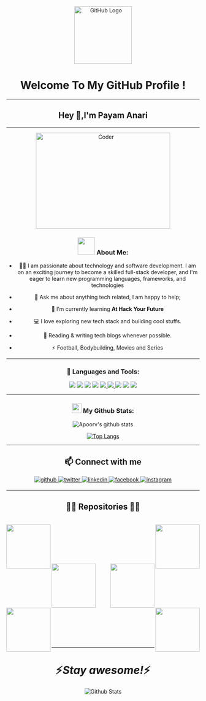 <div align="center">
<img src="https://github.com/raghavk16/raghavk16/blob/master/octo.gif" alt="GitHub Logo" width="150" height="150" />
</div>

<div align="center">
   <h1> Welcome To My GitHub Profile ! </h1>
  
  ---
## Hey 👋,I'm Payam Anari

---


<img src="https://github.com/raghavk16/raghavk16/blob/master/coderman.gif" alt="Coder" align="center" width="350" height="250" />
  
### <img src="https://github.com/TheDudeThatCode/TheDudeThatCode/blob/master/Assets/Developer.gif" width="45" /> About Me:
- 🧑‍💻 I am passionate about technology and software development. I am on an exciting journey to become a skilled full-stack developer, and I'm eager to learn new programming languages, frameworks, and technologies

- 💬 Ask me about anything tech related, I am happy to help;
- 🌱 I’m currently learning **At Hack Your Future**
- 💻 I love exploring new tech stack and building cool stuffs.
- 📰 Reading & writing tech blogs whenever possible.
- ⚡ Football, Bodybuilding, Movies and Series

---

### 🔨 Languages and Tools:

<img  src="https://readme-components.vercel.app/api?component=logo&fill=black&logo=html5&svgfill=f06629">
</a>
<img  src="https://readme-components.vercel.app/api?component=logo&fill=black&logo=CSS3&svgfill=028dd1">
</a>
<img  src="https://readme-components.vercel.app/api?component=logo&fill=black&logo=javascript&svgfill=f6df1c">
</a>
<img  src="https://readme-components.vercel.app/api?component=logo&fill=black&logo=node.js&svgfill=659b60">
</a>
<a href="https://github.com/harish-sethuraman/readme-components">
 <img  src="https://readme-components.vercel.app/api?component=logo&fill=black&logo=react&animation=spin&svgfill=15d8fe"> 
<img  src="https://readme-components.vercel.app/api?component=logo&fill=black&logo=github">
</a>
<img  src="https://readme-components.vercel.app/api?component=logo&fill=black&logo=git">
</a>
<img  src="https://readme-components.vercel.app/api?component=logo&fill=black&logo=npm">
</a>
<img  src="https://readme-components.vercel.app/api?component=logo&fill=black&logo=json">
</a>

---
### <img src='https://media1.giphy.com/media/du3J3cXyzhj75IOgvA/giphy.gif?cid=ecf05e47x2g034i9pzwtzzsd3xgg2w9nr94t4tflbbgo3008&rid=giphy.gif' width='25' /> My Github Stats:

![Apoorv's github stats](https://github-readme-stats.vercel.app/api?username=payamanari&show_icons=true&title_color=ffc857&icon_color=8ac926&text_color=daf7dc&bg_color=151515&hide=issues&count_private=true&include_all_commits=true)

[![Top Langs](https://github-readme-stats.vercel.app/api/top-langs/?username=payamanari&layout=compact&text_color=daf7dc&bg_color=151515&hide=css,html,php)](https://github.com/anuraghazra/github-readme-stats)

---

## 📫 Connect with me  
<div align="center">
<a href="https://github.com/payamanari" target="_blank">
<img src=https://img.shields.io/badge/github-%2324292e.svg?&style=for-the-badge&logo=github&logoColor=white alt=github style="margin-bottom: 5px;" />
</a>
<a href="https://twitter.com/Bokelash" target="_blank">
<img src=https://img.shields.io/badge/twitter-%2300acee.svg?&style=for-the-badge&logo=twitter&logoColor=white alt=twitter style="margin-bottom: 5px;" />
</a>
<a href="https://linkedin.com/in/payam-anari-3476bb131/" target="_blank">
<img src=https://img.shields.io/badge/linkedin-%231E77B5.svg?&style=for-the-badge&logo=linkedin&logoColor=white alt=linkedin style="margin-bottom: 5px;" />
</a>
<a href="https://www.facebook.com/payam.anari" target="_blank">
<img src=https://img.shields.io/badge/facebook-%232E87FB.svg?&style=for-the-badge&logo=facebook&logoColor=white alt=facebook style="margin-bottom: 5px;" />
</a>
<a href="https://instagram.com/payam.anari" target="_blank">
<img src=https://img.shields.io/badge/instagram-%23000000.svg?&style=for-the-badge&logo=instagram&logoColor=white alt=instagram style="margin-bottom: 5px;" />
</a>  
</div>

---

<h2 align="center">👨‍💻 Repositories 👨‍💻</h2>
<br>
<div width="100%" align="center">
  <a align="left" href="https://github.com/payamanari/Api-movie-finder" title="Api-movie-finder"><img align="left" height="115" src="https://github-readme-stats.vercel.app/api/pin/?username=payamanari&repo=Api-movie-finder&theme=react&border_color=61dafb&border_radius=10"></a>
  <a align="right" href="https://github.com/payamanari/Api-image-finder" title="Api-image-finder"><img align="right" height="115" src="https://github-readme-stats.vercel.app/api/pin/?username=payamanari&repo=Api-image-finder&theme=react&border_color=61dafb&border_radius=10"></a>
</div>
<br/><br/><br/><br/><br/><br/>
<div width="100%" align="center">
  <a align="left" href="https://github.com/payamanari/Calendar-Project" title="Calendar-Project"><img align="left" height="115" src="https://github-readme-stats.vercel.app/api/pin/?username=payamanari&repo=Calendar-Project&theme=react&border_color=61dafb&border_radius=10"></a>
  <a align="right" href="https://github.com/payamanari/Api-weather-app" title="Api-weather-app"><img align="right" height="115" src="https://github-readme-stats.vercel.app/api/pin/?username=payamanari&repo=Api-weather-app&theme=react&border_color=61dafb&border_radius=10"></a>
</div>
<br/><br/><br/><br/><br/><br/>
<div width="100%" align="center">
  <a align="left" href="https://github.com/payamanari/Drum-Kit" title="Drum-Kit"><img align="left" height="115" src="https://github-readme-stats.vercel.app/api/pin/?username=payamanari&repo=Drum-Kit&theme=react&border_color=61dafb&border_radius=10"></a>
  <a align="right" href="https://github.com/payamanari/WEBSITENAME-copy" title="WEBSITENAME-copy"><img align="right" height="115" src="https://github-readme-stats.vercel.app/api/pin/?username=payamanari&repo=WEBSITENAME-copy&theme=react&border_color=61dafb&border_radius=10"></a>
</div>
<br/><br/><br/><br/><br/><br/>


---

<h1 align='center'>⚡️<i>Stay awesome!</i>⚡️</h1>

<p align="center">
        <img src="https://raw.githubusercontent.com/mayhemantt/mayhemantt/Update/svg/Bottom.svg" alt="Github Stats" />
</p>

